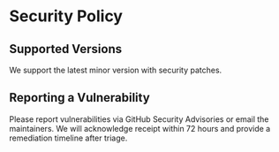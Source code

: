 # Security Policy

## Supported Versions
We support the latest minor version with security patches.

## Reporting a Vulnerability
Please report vulnerabilities via GitHub Security Advisories or email the maintainers. We will acknowledge receipt within 72 hours and provide a remediation timeline after triage.
